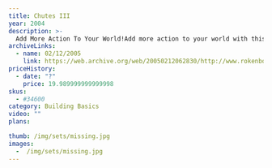 ```yaml
---
title: Chutes III
year: 2004
description: >-
  Add More Action To Your World!Add more action to your world with this 83-piece chute set. Your Chutes & Hoppers set includes 1 Hopper, 8 Straight Chutes, 10 Right & 10 Left Corner Chutes, 2 Bin Boxes, 3 Outside & 3 Inside Curved Chutes, 5 End Chutes, 1 Sorting Chute and 20 Rokenbok Red & Blue balls.
archiveLinks:
  - name: 02/12/2005
    link: https://web.archive.org/web/20050212062830/http://www.rokenbok.com/catalog/pd_bb_34600.html
priceHistory:
  - date: "?"
    price: 19.989999999999998
skus:
  - #34600
category: Building Basics
video: ""
plans:

thumb: /img/sets/missing.jpg
images:
  -  /img/sets/missing.jpg
---
```

